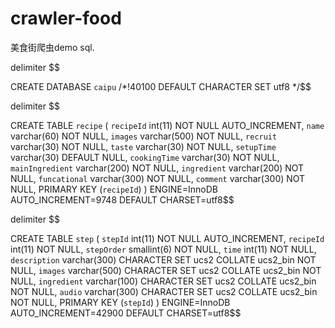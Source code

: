 crawler-food
============

美食街爬虫demo   sql.


delimiter $$

CREATE DATABASE `caipu` /*!40100 DEFAULT CHARACTER SET utf8 */$$

delimiter $$

CREATE TABLE `recipe` (
  `recipeId` int(11) NOT NULL AUTO_INCREMENT,
  `name` varchar(60) NOT NULL,
  `images` varchar(500) NOT NULL,
  `recruit` varchar(30) NOT NULL,
  `taste` varchar(30) NOT NULL,
  `setupTime` varchar(30) DEFAULT NULL,
  `cookingTime` varchar(30) NOT NULL,
  `mainIngredient` varchar(200) NOT NULL,
  `ingredient` varchar(200) NOT NULL,
  `funcational` varchar(300) NOT NULL,
  `comment` varchar(300) NOT NULL,
  PRIMARY KEY (`recipeId`)
) ENGINE=InnoDB AUTO_INCREMENT=9748 DEFAULT CHARSET=utf8$$


delimiter $$

CREATE TABLE `step` (
  `stepId` int(11) NOT NULL AUTO_INCREMENT,
  `recipeId` int(11) NOT NULL,
  `stepOrder` smallint(6) NOT NULL,
  `time` int(11) NOT NULL,
  `description` varchar(300) CHARACTER SET ucs2 COLLATE ucs2_bin NOT NULL,
  `images` varchar(500) CHARACTER SET ucs2 COLLATE ucs2_bin NOT NULL,
  `ingredient` varchar(100) CHARACTER SET ucs2 COLLATE ucs2_bin NOT NULL,
  `audio` varchar(300) CHARACTER SET ucs2 COLLATE ucs2_bin NOT NULL,
  PRIMARY KEY (`stepId`)
) ENGINE=InnoDB AUTO_INCREMENT=42900 DEFAULT CHARSET=utf8$$


